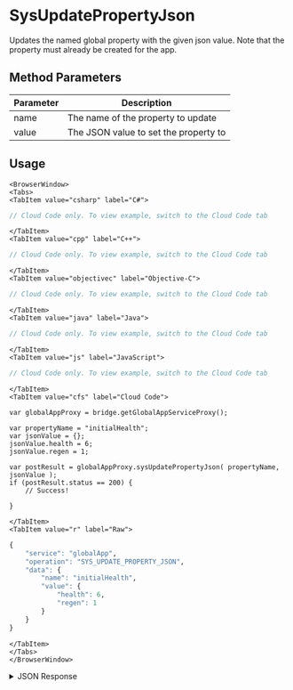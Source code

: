# SysUpdatePropertyJson

Updates the named global property with the given json value. Note that the property must already be created for the app.

<PartialServop service_name="globalApp" operation_name="SYS_UPDATE_PROPERTY_JSON" />

## Method Parameters
Parameter | Description
--------- | -----------
name | The name of the property to update
value | The JSON value to set the property to

## Usage

```mdx-code-block
<BrowserWindow>
<Tabs>
<TabItem value="csharp" label="C#">
```

```csharp
// Cloud Code only. To view example, switch to the Cloud Code tab
```

```mdx-code-block
</TabItem>
<TabItem value="cpp" label="C++">
```

```cpp
// Cloud Code only. To view example, switch to the Cloud Code tab
```

```mdx-code-block
</TabItem>
<TabItem value="objectivec" label="Objective-C">
```

```objectivec
// Cloud Code only. To view example, switch to the Cloud Code tab
```

```mdx-code-block
</TabItem>
<TabItem value="java" label="Java">
```

```java
// Cloud Code only. To view example, switch to the Cloud Code tab
```

```mdx-code-block
</TabItem>
<TabItem value="js" label="JavaScript">
```

```javascript
// Cloud Code only. To view example, switch to the Cloud Code tab
```

```mdx-code-block
</TabItem>
<TabItem value="cfs" label="Cloud Code">
```

```cfscript
var globalAppProxy = bridge.getGlobalAppServiceProxy();

var propertyName = "initialHealth";
var jsonValue = {};
jsonValue.health = 6;
jsonValue.regen = 1;

var postResult = globalAppProxy.sysUpdatePropertyJson( propertyName, jsonValue );
if (postResult.status == 200) {
    // Success!

}
```

```mdx-code-block
</TabItem>
<TabItem value="r" label="Raw">
```

```r
{
	"service": "globalApp",
	"operation": "SYS_UPDATE_PROPERTY_JSON",
	"data": {
        "name": "initialHealth",
        "value": {
            "health": 6,
            "regen": 1
        }
    }
}
```

```mdx-code-block
</TabItem>
</Tabs>
</BrowserWindow>
```

<details>
<summary>JSON Response</summary>

```json
{
    "status": 200,
    "data": null
}
```
</details>

